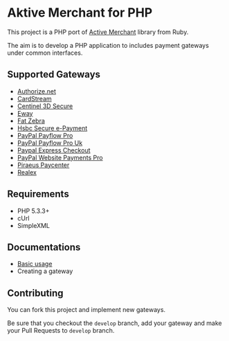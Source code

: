 # Aktive Merchant for PHP

This project is a PHP port of [Active Merchant](http://github.com/Shopify/active_merchant) library from Ruby.

The aim is to develop a PHP application to includes payment gateways under common interfaces.

## Supported Gateways

* [Authorize.net](http://www.authorize.net)
* [CardStream](http://www.cardstream.com)
* [Centinel 3D Secure](http://www.cardinalcommerce.com)
* [Eway](http://www.eway.com.au/)
* [Fat Zebra](https://www.fatzebra.com.au)
* [Hsbc Secure e-Payment](http://www.hsbc.co.uk/1/2/business/cards-payments/secure-epayments)
* [PayPal Payflow Pro](https://www.paypal.com/cgi-bin/webscr?cmd=_payflow-pro-overview-outside)
* [PayPal Payflow Pro Uk](https://www.paypal.com/uk/cgi-bin/webscr?cmd=_wp-pro-overview-outside)
* [Paypal Express Checkout](https://cms.paypal.com/us/cgi-bin/?cmd=_render-content&content_ID=developer/e_howto_api_ECGettingStarted)
* [PayPal Website Payments Pro](https://merchant.paypal.com/cgi-bin/marketingweb?cmd=_render-content&content_ID=merchant/wp_pro)
* [Piraeus Paycenter](http://www.piraeusbank.gr)
* [Realex](http://www.realexpayments.com)

## Requirements

* PHP 5.3.3+ 
* cUrl
* SimpleXML

## Documentations

* [Basic usage](https://github.com/akDeveloper/Aktive-Merchant/wiki/Usage)
* Creating a gateway

## Contributing

You can fork this project and implement new gateways.

Be sure that you checkout the `develop` branch, add your gateway and make your Pull Requests to
`develop` branch.

